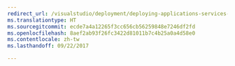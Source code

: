 ```yaml
---
redirect_url: /visualstudio/deployment/deploying-applications-services-and-components
ms.translationtype: HT
ms.sourcegitcommit: ecde7a4a12265f3cc656cb56259848e7246df2fd
ms.openlocfilehash: 8aef2ab93f26fc3422d81011b7c4b25a0a4d58e0
ms.contentlocale: zh-tw
ms.lasthandoff: 09/22/2017

---
```

